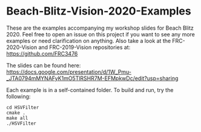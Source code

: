 # Beach-Blitz-Vision-2020-Examples

These are the examples accompanying my workshop slides for Beach Blitz 2020. Feel free to open an issue on this project if you want to see any more examples or need clarification on anything. Also take a look at the FRC-2020-Vision and FRC-2019-Vision repositories at: https://github.com/FRC3476

The slides can be found here: https://docs.google.com/presentation/d/1W_Pmu-_JTA0794mMYNAFyK1mO5TlRSHR7M-EFMpkwDc/edit?usp=sharing

Each example is in a self-contained folder. To build and run, try the following:

```
cd HSVFilter
cmake .
make all 
./HSVFilter
```
